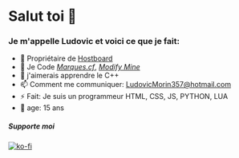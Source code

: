 # Salut toi 👋
### Je m'appelle Ludovic et voici ce que je fait:

- 🔑 Propriétaire de [Hostboard](https://github.com/hostboard)
- 🔭 Je Code *[Marques.cf](https://marques.cf)*, 
*[Modify Mine](https://modify-mine.netlify.com)*
- 🌱 j'aimerais apprendre le C++
- 📫 Comment me communiquer: LudovicMorin357@hotmail.com
- ⚡ Fait: Je suis un programmeur HTML, CSS, JS, PYTHON, LUA
- 🎉 age: 15 ans

##### Supporte moi
[![ko-fi](https://ko-fi.com/img/githubbutton_sm.svg)](https://ko-fi.com/Q5Q1R3J4Q)

